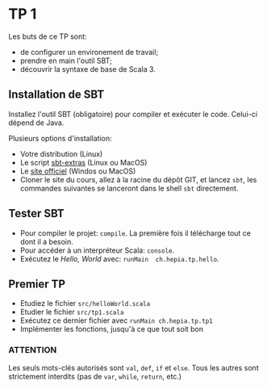 # TP 1

Les buts de ce TP sont:
- de configurer un environement de travail; 
- prendre en main l'outil SBT;
- découvrir la syntaxe de base de Scala 3. 

## Installation de SBT

Installez l'outil SBT (obligatoire) pour compiler et exécuter le code. Celui-ci dépend de Java.

Plusieurs options d'installation:

- Votre distribution (Linux)
- Le script [sbt-extras](https://github.com/dwijnand/sbt-extras) (Linux ou MacOS)
- Le [site officiel](https://www.scala-sbt.org/) (Windos ou MacOS)
- Cloner le site du cours, allez à la racine du dépôt GIT, et lancez `sbt`, les commandes suivantes se lanceront
  dans le shell `sbt` directement.

## Tester SBT

- Pour compiler le projet: `compile`. La première fois il télécharge tout ce dont il a besoin.
- Pour accéder à un interpréteur Scala: `console`.
- Exécutez le _Hello, World_ avec: `runMain  ch.hepia.tp.hello`.

## Premier TP

- Etudiez le fichier `src/helloWorld.scala`
- Etudier le fichier `src/tp1.scala`
- Exécutez ce dernier fichier avec `runMain ch.hepia.tp.tp1`
- Implémenter les fonctions, jusqu'à ce que tout soit bon

### ATTENTION

Les seuls mots-clés autorisés sont `val`, `def`, `if` et `else`. Tous les autres
sont strictement interdits (pas de `var`, `while`, `return`, etc.)
